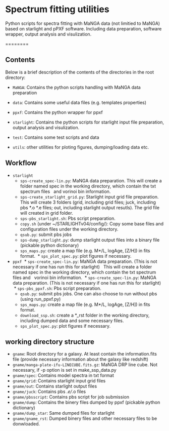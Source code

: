 Spectrum fitting utilities 
========

Python scripts for spectra fitting with MaNGA data (not limitied to MaNGA) based on starlight and pPXF software. 
Including data preparation, software wrapper, output analysis and visulization.

========

Contents
-----
Below is a brief description of the contents of the directories in the root directory:

 * `MaNGA`: Contains the python scripts handling with MaNGA data preparation

 * `data`: Contains some useful data files (e.g. templates properties)

 * `ppxf`: Contains the python wrapper for ppxf
 
 * `starlight`: Contains the python scripts for starlight input file preparation, output analysis and visulization.
 
 * `test`: Contains some test scripts and data
 
 * `utils`: other utilities for ploting figures, dumping/loading data etc.
 
Workflow
-----
* `starlight`
  * `sps-create_spec-lin.py`: MaNGA data preparation. 
   This will create a folder named spec in the working directory, which contain the txt spectrum files 
   and vorinoi bin information.  
  * `sps-create_starlight_grid.py`: Starlight input grid file preparation.
   This will create 3 folders (grid, including grid files; juck, including pbs *.o *.e files; out, including
   starlight output resutls). The grid file will created in grid folder.
  * `sps-pbs_starlight.sh`: Pbs script preparation.
  * `copy.sh` (under ~/STARLIGHTv04/config/): Copy some base files and configuration files under the working directory.
  * `qsub.py`: submit pbs jobs
  * `sps-dump_starlight.py`: dump starlight output files into a binary file (pickable python dictionary)
  * `sps_maps.py`: create a map file (e.g. M*/L, logAge, [Z/H]) in fits format.
  * `sps_plot_spec.py`: plot figures if necessary.   
* `ppxf`
  * `sps-create_spec-lin.py`: MaNGA data preparation. (This is not necessary if one has run this for starlight)
   This will create a folder named spec in the working directory, which contain the txt spectrum files and
   vorinoi bin information.
  * `sps-create_spec-lin.py`: MaNGA data preparation. (This is not necessary if one has run this for starlight)
  * `sps-pbs_ppxf.sh`: Pbs script preparation.
  * `qsub.py`: submit pbs jobs. One can also choose to run without pbs (using run_ppxf.py)
  * `sps_maps.py`: create a map file (e.g. M*/L, logAge, [Z/H]) in fits format.
  * `download_ssp.sh`: create a *_rst folder in the working directory, including dumped data and some necessary files.
  * `sps_plot_spec.py`: plot figures if necessary.

  
working directory structure
-----
 * `gname`: Root directory for a galaxy. At least contain the information.fits file (provide necessary information 
   about the galaxy like redshift)
 * `gname/manga-plate-ifu-LINECUBE.fits.gz`: MaNGA DRP line cube. Not necessary, if -p option is set in make_ssp_data.py
 * `gname/spec`: Contains model spectra in txt format
 * `gname/grid`: Contains starlight input grid files
 * `gname/out`: Contains starlight output files
 * `gname/juck`: Contains pbs *.e/*.o files
 * `gname/pbsscript`: Contains pbs script for job submission
 * `gname/dump`: Contains the binery files dumped by ppxf (pickable python dictionary)
 * `gname/dump_star`: Same dumped files for starlight
 * `gname/gname_rst`: Dumped binery files and other necessary files to be donwloaded.
 
